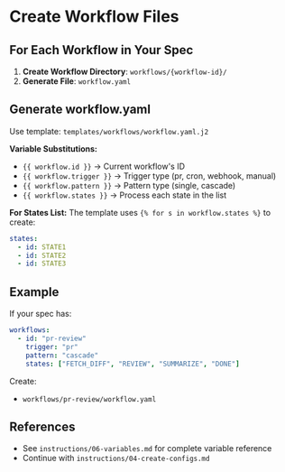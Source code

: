 # Create Workflow Files

## For Each Workflow in Your Spec

1. **Create Workflow Directory**: `workflows/{workflow-id}/`
2. **Generate File**: `workflow.yaml`

## Generate workflow.yaml

Use template: `templates/workflows/workflow.yaml.j2`

**Variable Substitutions:**
- `{{ workflow.id }}` → Current workflow's ID
- `{{ workflow.trigger }}` → Trigger type (pr, cron, webhook, manual)
- `{{ workflow.pattern }}` → Pattern type (single, cascade)
- `{{ workflow.states }}` → Process each state in the list

**For States List:**
The template uses `{% for s in workflow.states %}` to create:
```yaml
states:
  - id: STATE1
  - id: STATE2
  - id: STATE3
```

## Example

If your spec has:
```yaml
workflows:
  - id: "pr-review"
    trigger: "pr"
    pattern: "cascade"
    states: ["FETCH_DIFF", "REVIEW", "SUMMARIZE", "DONE"]
```

Create:
- `workflows/pr-review/workflow.yaml`

## References

- See `instructions/06-variables.md` for complete variable reference
- Continue with `instructions/04-create-configs.md`